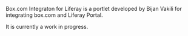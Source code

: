 Box.com Integraton for Liferay is a portlet developed by Bijan Vakili for integrating box.com and Liferay Portal. 

It is currently a work in progress.


